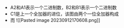 
- A2和A1表示一个二进制数，B2和B1表示一个二进制数
- C1是上一个全加器的进位，该图由两个一位全加器构成
- 而
![[Pasted image 20230912170608.png]]

